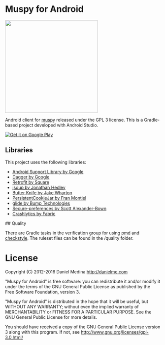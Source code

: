 # Muspy for Android
<img src=https://danielmedotcom.files.wordpress.com/2016/11/mpa.jpg width=300px>

Android client for <a href="https://github.com/alexkay/muspy">muspy</a> released under the GPL 3 license. This is a Gradle-based project developed with Android Studio.

<a href="https://play.google.com/store/apps/details?id=com.danielme.muspyforandroid">
  <img alt="Get it on Google Play"
       src="https://developer.android.com/images/brand/en_generic_rgb_wo_60.png" />
</a>

## Libraries

This project uses the following libraries:

<ul>   <li><a href="http://developer.android.com/tools/support-library/index.html"> Android Support
        Library by Google</a>
    </li>  
    <li><a href="https://github.com/google/dagger"> Dagger by Google</a>
    </li>
    <li><a href="http://square.github.io/retrofit/"> Retrofit by Square</a>
    </li>
    <li><a href="http://jsoup.org/">jsoup by Jonathan Hedley</a>
    </li>
    <li><a href="http://jakewharton.github.io/butterknife/"> Butter Knife by Jake Wharton</a>
    </li>
    <li><a href="https://github.com/franmontiel/PersistentCookieJar"> PersistentCookieJar by Fran
        Montiel</a>
    </li>
    <li><a href="https://github.com/bumptech/glide"> glide by Bump Technologies</a>
    </li>
    <li><a href="https://github.com/scottyab/secure-preferences"> Secure-preferences by Scott
    Alexander-Bown</a></li>
    <li><a href="https://fabric.io/kits/android/crashlytics"> Crashlytics by Fabric</a>
    </li>
    </ul>
## Quality

There are Gradle tasks in the verification group for using <a href="https://pmd.github.io/">pmd</a> and <a href="http://checkstyle.sourceforge.net/">checkstyle</a>. The ruleset files can be found in the /quality folder.

# License
Copyright (C) 2012-2016 Daniel Medina <http://danielme.com>

"Muspy for Android" is free software: you can redistribute it and/or modify
it under the terms of the GNU General Public License as published by
the Free Software Foundation, version 3.
     
"Muspy for Android" is distributed in the hope that it will be useful,
but WITHOUT ANY WARRANTY; without even the implied warranty of
MERCHANTABILITY or FITNESS FOR A PARTICULAR PURPOSE.  See the
GNU General Public License for more details.
     
You should have received a copy of the GNU General Public License version 3
along with this program.  If not, see <http://www.gnu.org/licenses/gpl-3.0.html/>
      
